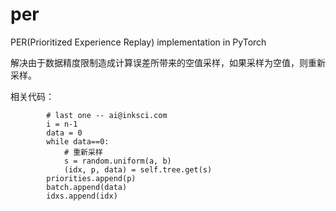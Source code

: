 # per
PER(Prioritized Experience Replay) implementation in PyTorch

解决由于数据精度限制造成计算误差所带来的空值采样，如果采样为空值，则重新采样。

相关代码：
```
        # last one -- ai@inksci.com
        i = n-1
        data = 0
        while data==0:
            # 重新采样
            s = random.uniform(a, b)
            (idx, p, data) = self.tree.get(s)
        priorities.append(p)
        batch.append(data)
        idxs.append(idx)
```
